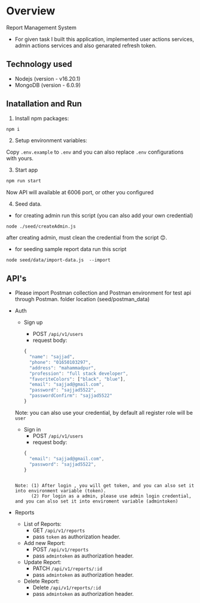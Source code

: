 # Overview

Report Management System

- For given task I built this application, implemented user actions services, admin actions services and also genarated refresh token.

## Technology used

- Nodejs (version - v16.20.1)
- MongoDB (version - 6.0.9)

## Inatallation and Run

1.  Install npm packages:

```bash
npm i
```

2. Setup environment variables:

Copy `.env.example` to `.env` and you can also replace `.env` configurations with yours.

3. Start app

```bash
npm run start
```

Now API will available at 6006 port, or other you configured

4. Seed data.

- for creating admin run this script (you can also add your own credential)

```
node ./seed/createAdmin.js
```

after creating admin, must clean the credential from the script 😊.

- for seeding sample report data run this script

```
node seed/data/import-data.js  --import
```

## API's

- Please import Postman collection and Postman environment for test api through Postman.
folder location (seed/postman_data)

* Auth

  - Sign up
    - POST `/api/v1/users`
    - request body:

    ```js
    {
      "name": "sajjad",
      "phone": "01650103297",
      "address": "mahammadpur",
      "profession": "full stack developer",
      "favoriteColors": ["black", "blue"],
      "email": "sajjad@gmail.com",
      "password": "sajjad5522",
      "passwordConfirm": "sajjad5522"
    }
    ```

  Note: you can also use your credential, by default all register role will be `user`

  - Sign in
    - POST `/api/v1/users`
    - request body:
    ```js
    {
      "email": "sajjad@gmail.com",
      "password": "sajjad5522",
    }
  ```

  Note: (1) After login , you will get token, and you can also set it into environment variable (token). 
        (2) For login as a admin, please use admin login credential, and you can also set it into enviroment variable (admintoken)

* Reports
  - List of Reports:
    - GET `/api/v1/reports`
    - pass `token` as authorization header.
  - Add new Report:
    - POST `/api/v1/reports`
    - pass `admintoken` as authorization header.
  - Update Report:
    - PATCH `/api/v1/reports/:id`
    - pass `admintoken` as authorization header.
  - Delete Report:
    - Delete `/api/v1/reports/:id`
    - pass `admintoken` as authorization header.
  









